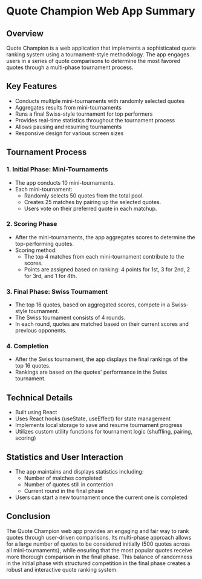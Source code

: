 # Quote Champion Web App Summary

## Overview

Quote Champion is a web application that implements a sophisticated quote ranking system using a tournament-style methodology. The app engages users in a series of quote comparisons to determine the most favored quotes through a multi-phase tournament process.

## Key Features

- Conducts multiple mini-tournaments with randomly selected quotes
- Aggregates results from mini-tournaments
- Runs a final Swiss-style tournament for top performers
- Provides real-time statistics throughout the tournament process
- Allows pausing and resuming tournaments
- Responsive design for various screen sizes

## Tournament Process

### 1. Initial Phase: Mini-Tournaments

- The app conducts 10 mini-tournaments.
- Each mini-tournament:
  - Randomly selects 50 quotes from the total pool.
  - Creates 25 matches by pairing up the selected quotes.
  - Users vote on their preferred quote in each matchup.

### 2. Scoring Phase

- After the mini-tournaments, the app aggregates scores to determine the top-performing quotes.
- Scoring method:
  - The top 4 matches from each mini-tournament contribute to the scores.
  - Points are assigned based on ranking: 4 points for 1st, 3 for 2nd, 2 for 3rd, and 1 for 4th.

### 3. Final Phase: Swiss Tournament

- The top 16 quotes, based on aggregated scores, compete in a Swiss-style tournament.
- The Swiss tournament consists of 4 rounds.
- In each round, quotes are matched based on their current scores and previous opponents.

### 4. Completion

- After the Swiss tournament, the app displays the final rankings of the top 16 quotes.
- Rankings are based on the quotes' performance in the Swiss tournament.

## Technical Details

- Built using React
- Uses React hooks (useState, useEffect) for state management
- Implements local storage to save and resume tournament progress
- Utilizes custom utility functions for tournament logic (shuffling, pairing, scoring)

## Statistics and User Interaction

- The app maintains and displays statistics including:
  - Number of matches completed
  - Number of quotes still in contention
  - Current round in the final phase
- Users can start a new tournament once the current one is completed

## Conclusion

The Quote Champion web app provides an engaging and fair way to rank quotes through user-driven comparisons. Its multi-phase approach allows for a large number of quotes to be considered initially (500 quotes across all mini-tournaments), while ensuring that the most popular quotes receive more thorough comparison in the final phase. This balance of randomness in the initial phase with structured competition in the final phase creates a robust and interactive quote ranking system.

